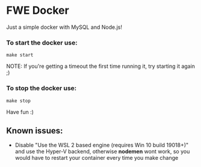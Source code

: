 # FWE Docker
Just a simple docker with MySQL and Node.js!

### To start the docker use:
```
make start
```
NOTE: If you're getting a timeout the first time running it, try starting it again ;)

### To stop the docker use:
```
make stop
```
Have fun :)



## Known issues:

- Disable "Use the WSL 2 based engine (requires Win 10 build 19018+)" and use the Hyper-V backend, otherwise **nodemen** wont work, so you would have to restart your container every time you make change
